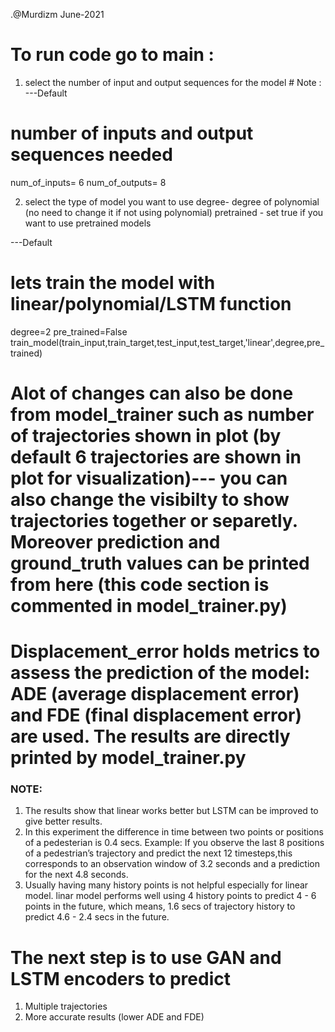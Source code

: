.@Murdizm June-2021

# To run code go to main :
  1. select the number of input and output sequences for the model 
    # Note : 
  ---Default
  # number of inputs and output sequences needed
  num_of_inputs= 6
  num_of_outputs= 8

  2. select the type of model you want to use
     degree- degree of polynomial (no need to change it if not using polynomial)
     pretrained - set true if you want to use pretrained models

  ---Default
  # lets train the model with linear/polynomial/LSTM function
  degree=2
  pre_trained=False
  train_model(train_input,train_target,test_input,test_target,'linear',degree,pre_trained)


  # Alot of changes can also be done from model_trainer such as number of trajectories shown in plot (by default 6 trajectories are shown in plot for visualization)--- you can also change the visibilty to show trajectories together or separetly. Moreover prediction and ground_truth values can be printed from here (this code section is commented in model_trainer.py)

  # Displacement_error holds metrics to assess the prediction of the model: ADE (average displacement error) and FDE (final displacement error) are used. The results are directly printed by model_trainer.py



  ### NOTE: 
   1. The results show that linear works better but LSTM can be improved to give better results. 
   2. In this experiment the difference in time between two points or positions of a pedesterian is 0.4 secs. Example: If you observe the last 8 positions of a pedestrian’s trajectory and predict the next 12 timesteps,this corresponds to an observation window of 3.2 seconds and a prediction for the next 4.8 seconds.
  3.  Usually having many history points is not helpful especially for linear model. linar model performs well using 4 history points to predict 4 - 6 points in the future, which means, 1.6 secs of trajectory history to predict 
  4.6  - 2.4 secs in the future.

  # The next step is to use GAN and LSTM encoders to predict 
  1. Multiple trajectories
  2. More accurate results (lower ADE and FDE)

